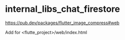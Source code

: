 # internal_libs_chat_firestore 


https://pub.dev/packages/flutter_image_compress#web

Add for <flutte_project>/web/index.html
<script src="https://unpkg.com/pica/dist/pica.min.js" ></script>